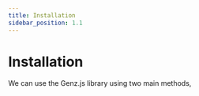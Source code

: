 ```yaml
---
title: Installation
sidebar_position: 1.1
---
```


# Installation

We can use the Genz.js library using two main methods,
